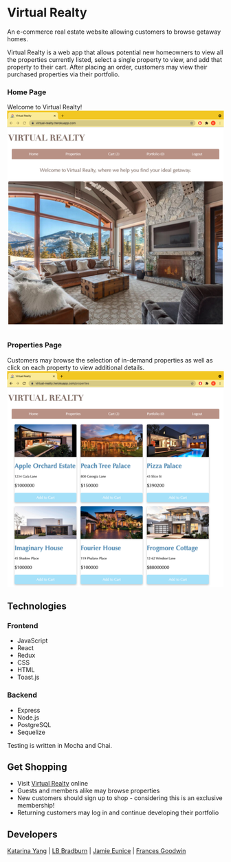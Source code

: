 # Virtual Realty

An e-commerce real estate website allowing customers to browse getaway homes.

Virtual Realty is a web app that allows potential new homeowners to view all the properties currently listed, select a single property to view, and add that property to their cart. After placing an order, customers may view their purchased properties via their portfolio.

### Home Page
Welcome to Virtual Realty!
![Home Page](/public/readmeimgs/homePage.png)

### Properties Page
Customers may browse the selection of in-demand properties as well as click on each property to view additional details.
![Properties Page](/public/readmeimgs/allProperties.png)

## Technologies

### Frontend
* JavaScript
* React 
* Redux 
* CSS
* HTML
* Toast.js

### Backend
* Express
* Node.js
* PostgreSQL
* Sequelize

Testing is written in Mocha and Chai.

## Get Shopping
* Visit [Virtual Realty](https://virtual-realty.herokuapp.com/) online
* Guests and members alike may browse properties
* New customers should sign up to shop - considering this is an exclusive membership!
* Returning customers may log in and continue developing their portfolio

## Developers
[Katarina Yang](https://www.linkedin.com/in/yangkb09/) | [LB Bradburn](https://www.linkedin.com/in/lb-bradburn/) | [Jamie Eunice](linkedin.com/in/jamieeunice/) | [Frances Goodwin](https://www.linkedin.com/in/frances-goodwin-iv/)
